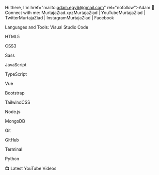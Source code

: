 Hi there, I'm href="mailto:adam.egy6@gmail.com" rel="nofollow">Adam</a> 👋
Connect with me:
MurtajaZiad.xyzMurtajaZiad | YouTubeMurtajaZiad | TwitterMurtajaZiad | InstagramMurtajaZiad | Facebook

Languages and Tools:
Visual Studio Code

HTML5

CSS3

Sass

JavaScript

TypeScript

Vue

Bootstrap

TailwindCSS

Node.js

MongoDB

Git

GitHub

Terminal

Python



📺 Latest YouTube Videos
